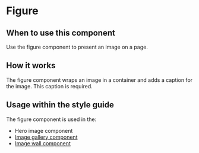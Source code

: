 # Figure

## When to use this component

Use the figure component to present an image on a page.

## How it works

The figure component wraps an image in a container and adds a caption for the image. This caption is required.

## Usage within the style guide

The figure component is used in the:

* Hero image component <!-- @TODO add a link to the hero image component (after development is done) -->
* <a href="{{path './image-gallery.html'}}">Image gallery component</a>
* <a href="{{path './image-wall.html'}}">Image wall component</a>